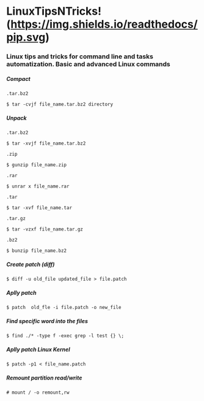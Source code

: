 # LinuxTipsNTricks! (https://img.shields.io/readthedocs/pip.svg)
### Linux tips and tricks for command line and tasks automatization. Basic and advanced Linux commands

##### Compact
```
.tar.bz2

$ tar -cvjf file_name.tar.bz2 directory
```

##### Unpack
```
.tar.bz2

$ tar -xvjf file_name.tar.bz2

.zip

$ gunzip file_name.zip

.rar

$ unrar x file_name.rar

.tar

$ tar -xvf file_name.tar

.tar.gz

$ tar -vzxf file_name.tar.gz

.bz2

$ bunzip file_name.bz2
```

##### Create patch (diff)
```
$ diff -u old_file updated_file > file.patch
```

##### Aplly patch
```
$ patch  old_fle -i file.patch -o new_file
```

##### Find specific word into the files
```
$ find ./* -type f -exec grep -l test {} \;
```

##### Aplly patch Linux Kernel
```
$ patch -p1 < file_name.patch
```

##### Remount partition read/write
```
# mount / -o remount,rw
```
